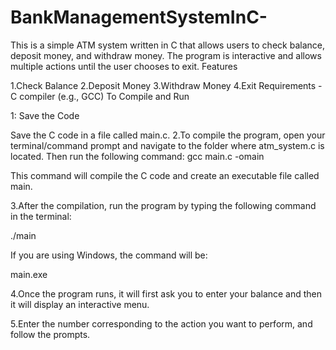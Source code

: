 # BankManagementSystemInC-
This is a simple ATM system written in C that allows users to check balance, deposit money, and withdraw money. The program is interactive and allows multiple actions until the user chooses to exit.
Features

1.Check Balance
2.Deposit Money
3.Withdraw Money
4.Exit 
Requirements - C compiler (e.g., GCC)
To Compile and Run

1: Save the Code

Save the C code in a file called main.c.
2.To compile the program, open your terminal/command prompt and navigate to the folder where atm_system.c is located. Then run the following command:
gcc main.c -omain

This command will compile the C code and create an executable file called main.

3.After the compilation, run the program by typing the following command in the terminal:

./main

If you are using Windows, the command will be:

main.exe

4.Once the program runs, it will first ask you to enter your balance and then it will display an interactive menu.

5.Enter the number corresponding to the action you want to perform, and follow the prompts.



